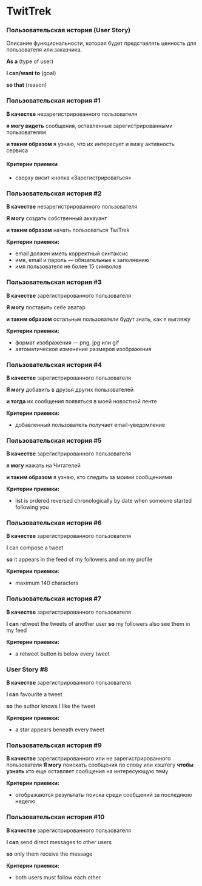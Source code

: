 # TwitTrek

### Пользовательская история (User Story)

Описание функциональности, которая будет представлять ценность для пользователя или заказчика. 

**As a** (type of user)

**I can/want to** (goal)

**so that** (reason)

### Пользовательская история #1

**В качестве** незарегистрированного пользователя

**я могу видеть** сообщения, оставленные зарегистрированными пользователям

**и таким образом** я узнаю, что их интересует и вижу активность сервиса

#### Критерии приемки

 * сверху висит кнопка «Зарегистрироваться»

### Пользовательская история #2

**В качестве** незарегистрированного пользователя

**Я могу** создать собственный аккауант

**и таким образом** начать пользоваться TwiTrek

**Критерии приемки:**

* email должен иметь корректный синтаксис
* имя, email и пароль — обязательные к заполнению
* имя пользователя не более 15 символов

### Пользовательская история #3

**В качестве** зарегистрированного пользователя

**Я могу** поставить себе аватар

**и таким образом** остальные пользователи будут знать, как я выгляжу

**Критерии приемки:**

* формат изображения — png, jpg или gif
* автоматическое изменение размеров изображения

### Пользовательская история #4

**В качестве** зарегистрированного пользователя

**Я могу** добавить в друзья других пользователей 

**и тогда** их сообщения появяться в моей новостной ленте 

**Критерии приемки:**

* добавленный пользователь получает email-уведомление

### Пользовательская история #5

**В качестве** зарегистрированного пользователя

**я могу** нажать на Читателей

**и таким образом** я узнаю, кто следить за моими сообщениями

**Критерии приемки:**

* list is ordered reversed chronologically by date when someone started following you

### Пользовательская история #6

**В качестве** зарегистрированного пользователя

**I** can compose a tweet

**so** it appears in the feed of my followers and on my profile

**Критерии приемки:**

* maximum 140 characters

### Пользовательская история #7

**В качестве** зарегистрированного пользователя

**I can** retweet the tweets of another user
**so** my followers also see them in my feed

**Критерии приемки:**

* a retweet button is below every tweet

### User Story #8

**В качестве** зарегистрированного пользователя

**I can** favourite a tweet

**so** the author knows I like the tweet

**Критерии приемки:**

* a star appears beneath every tweet

### Пользовательская история #9

**В качестве** зарегистрированного или не зарегистрированного пользователя
**Я могу** поискать сообщения по слову или хэштегу
**чтобы узнать** кто еще оставляет сообщения на интересующую тему

**Критерии приемки:**

* отображаются результаты поиска среди сообщений за последнюю неделю

### Пользовательская история #10

**В качестве** зарегистрированного пользователя

**I can** send direct messages to other users

**so** only them receive the message

**Критерии приемки:**

* both users must follow each other
